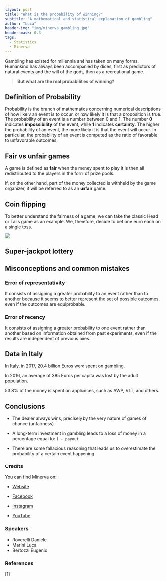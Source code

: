 ```yaml
---
layout: post
title: "What is the probability of winning?"
subtitle: "A mathematical and statistical explanation of gambling"
author: "Luca"
header-img: "img/minerva_gambling.jpg"
header-mask: 0.3
tags:
  - Statistics
  - Minerva
---
```



Gambling has existed for millennia and has taken on many forms. Humankind has always been accompanied by dices, first as predictors of natural events and the will of the gods, then as a  recreational game.

>**But what are the real probabilities of winning?**

## Definition of Probability

Probability is the branch of mathematics concerning numerical descriptions of how likely an event is to occur, or how likely it is that a proposition is true. The probability of an event is a number between 0 and 1. The number **0** indicates **impossibility** of the event, while **1** indicates **certainty**. The higher the probability of an event, the more likely it is that the event will occur. In particular, the probability of an event is computed as the ratio of favorable to unfavorable outcomes.




## Fair vs unfair games

A game is defined as **fair** when the money spent to play it is then all redistributed to the players in the form of prize pools.

If, on the other hand, part of the money collected is withheld by the game organizer, it will be referred to as an **unfair** game.



## Coin flipping

To better understand the fairness of a game, we can take the classic Head or Tails game as an example.
We, therefore, decide to bet one euro each on a single toss.

![](http://www.sciweavers.org/tex2img.php?eq=%20%5Cfrac%7Bfavourable%20outcomes%7D%7Bunfavourable%20outcomes%7D%20&bc=White&fc=Black&im=jpg&fs=12&ff=arev&edit=0[/img])



## Super-jackpot lottery


## Misconceptions and common mistakes

### Error of representativity

It consists of assigning a greater probability to an event rather than to another because it seems to better represent the set of possible outcomes, even if the outcomes are equiprobable.

### Error of recency

It consists of assigning a greater probability to one event rather than another based on information obtained from past experiments, even if the results are independent of previous ones.

## Data in Italy

In Italy, in 2017, 20.4 billion Euros were spent on gambling.

In 2016, an average of 385 Euros per capita was lost by the adult population.

53.8% of the money is spent on appliances, such as AWP, VLT, and others.

## Conclusions

- The dealer always wins, precisely by the very nature of games of chance (unfairness)

- A long-term investment in gambling leads to a loss of money in a percentage equal to: `1 - payout`

- There are some fallacious reasoning that leads us to overestimate the probability of a certain event happening

### Credits

You can find Minerva on:

- [Website](https://noidiminerva.it/it/)

- [Facebook](https://www.facebook.com/noidiminerva)

- [Instagram](https://www.instagram.com/minerva_divulgazione/)

- [YouTube](
https://www.youtube.com/channel/UCuWHvsThj9iWTt8rI7_XfdA/videos)

### Speakers

- Roverelli Daniele
- Marini Luca
- Bertozzi Eugenio

### References

[1]
